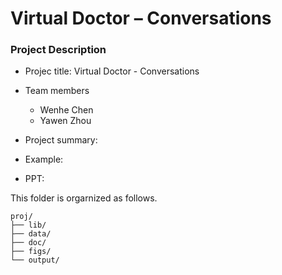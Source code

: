 # Virtual Doctor – Conversations

### Project Description

+ Projec title: Virtual Doctor - Conversations
+ Team members
	+ Wenhe Chen
	+ Yawen Zhou

+ Project summary:
+ Example:
+ PPT:


 This folder is orgarnized as follows.

```
proj/
├── lib/
├── data/
├── doc/
├── figs/
└── output/
```

